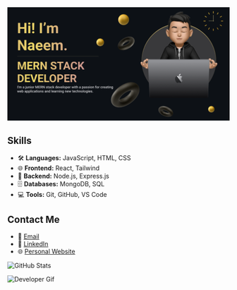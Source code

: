 <img src="https://raw.githubusercontent.com/naeemul-online/naeemul-online/master/naeemul-online-cover.png" alt="banner that says Naeemul - MERN stack web developrer, content creator and community organizer alongside a cartoon illustration of Naeem">

## Skills
- 🛠 **Languages:** JavaScript, HTML, CSS
- 🌐 **Frontend:** React, Tailwind
- 🔧 **Backend:** Node.js, Express.js
- 🗄️ **Databases:** MongoDB, SQL
- 💻 **Tools:** Git, GitHub, VS Code

## Contact Me
- 📧 [Email](naeemul.online@gmail.com)
- 💼 [LinkedIn](https://www.linkedin.com/in/naeemul-online)
- 🌐 [Personal Website](https://naeemul-online.com)

![GitHub Stats](https://github-readme-stats.vercel.app/api?username=naeemul-online&show_icons=true)


![Developer Gif](https://media.giphy.com/media/i1JHRZSXO9LZZDHqii/giphy.gif?cid=790b7611z2kjw2i4n3mcdethfzl4ypsrrmu6dbeg1uudyy7a&ep=v1_gifs_search&rid=giphy.gif&ct=g)
